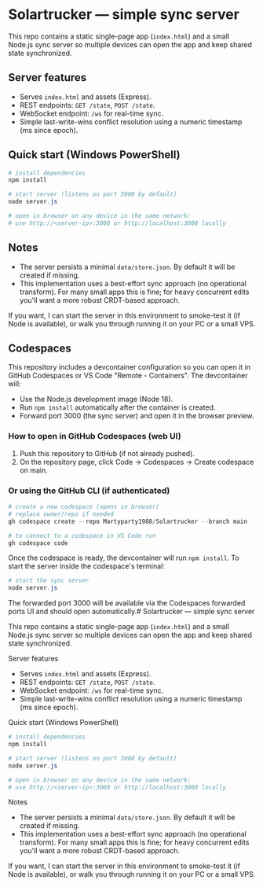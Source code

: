 # Solartrucker — simple sync server

This repo contains a static single-page app (`index.html`) and a small Node.js sync server so multiple devices can open the app and keep shared state synchronized.

## Server features
- Serves `index.html` and assets (Express).
- REST endpoints: `GET /state`, `POST /state`.
- WebSocket endpoint: `/ws` for real-time sync.
- Simple last-write-wins conflict resolution using a numeric timestamp (ms since epoch).

## Quick start (Windows PowerShell)

```powershell
# install dependencies
npm install

# start server (listens on port 3000 by default)
node server.js

# open in browser on any device in the same network:
# use http://<server-ip>:3000 or http://localhost:3000 locally
```

## Notes
- The server persists a minimal `data/store.json`. By default it will be created if missing.
- This implementation uses a best-effort sync approach (no operational transform). For many small apps this is fine; for heavy concurrent edits you'll want a more robust CRDT-based approach.

If you want, I can start the server in this environment to smoke-test it (if Node is available), or walk you through running it on your PC or a small VPS.

## Codespaces

This repository includes a devcontainer configuration so you can open it in GitHub Codespaces or VS Code "Remote - Containers". The devcontainer will:

- Use the Node.js development image (Node 18).
- Run `npm install` automatically after the container is created.
- Forward port 3000 (the sync server) and open it in the browser preview.

### How to open in GitHub Codespaces (web UI)

1. Push this repository to GitHub (if not already pushed).
2. On the repository page, click Code → Codespaces → Create codespace on main.

### Or using the GitHub CLI (if authenticated)

```powershell
# create a new codespace (opens in browser)
# replace owner/repo if needed
gh codespace create --repo Martyparty1988/Solartrucker --branch main

# to connect to a codespace in VS Code run
gh codespace code
```

Once the codespace is ready, the devcontainer will run `npm install`. To start the server inside the codespace's terminal:

```powershell
# start the sync server
node server.js
```

The forwarded port 3000 will be available via the Codespaces forwarded ports UI and should open automatically.# Solartrucker — simple sync server

This repo contains a static single-page app (`index.html`) and a small Node.js sync server so multiple devices can open the app and keep shared state synchronized.

Server features
- Serves `index.html` and assets (Express).
- REST endpoints: `GET /state`, `POST /state`.
- WebSocket endpoint: `/ws` for real-time sync.
- Simple last-write-wins conflict resolution using a numeric timestamp (ms since epoch).

Quick start (Windows PowerShell)

```powershell
# install dependencies
npm install

# start server (listens on port 3000 by default)
node server.js

# open in browser on any device in the same network:
# use http://<server-ip>:3000 or http://localhost:3000 locally
```

Notes
- The server persists a minimal `data/store.json`. By default it will be created if missing.
- This implementation uses a best-effort sync approach (no operational transform). For many small apps this is fine; for heavy concurrent edits you'll want a more robust CRDT-based approach.

If you want, I can start the server in this environment to smoke-test it (if Node is available), or walk you through running it on your PC or a small VPS.
